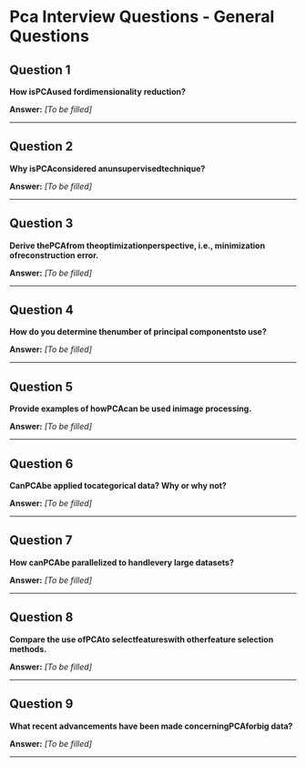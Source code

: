 # Pca Interview Questions - General Questions

## Question 1

**How isPCAused fordimensionality reduction?**

**Answer:** _[To be filled]_

---

## Question 2

**Why isPCAconsidered anunsupervisedtechnique?**

**Answer:** _[To be filled]_

---

## Question 3

**Derive thePCAfrom theoptimizationperspective, i.e., minimization ofreconstruction error.**

**Answer:** _[To be filled]_

---

## Question 4

**How do you determine thenumber of principal componentsto use?**

**Answer:** _[To be filled]_

---

## Question 5

**Provide examples of howPCAcan be used inimage processing.**

**Answer:** _[To be filled]_

---

## Question 6

**CanPCAbe applied tocategorical data? Why or why not?**

**Answer:** _[To be filled]_

---

## Question 7

**How canPCAbe parallelized to handlevery large datasets?**

**Answer:** _[To be filled]_

---

## Question 8

**Compare the use ofPCAto selectfeatureswith otherfeature selection methods.**

**Answer:** _[To be filled]_

---

## Question 9

**What recent advancements have been made concerningPCAforbig data?**

**Answer:** _[To be filled]_

---

